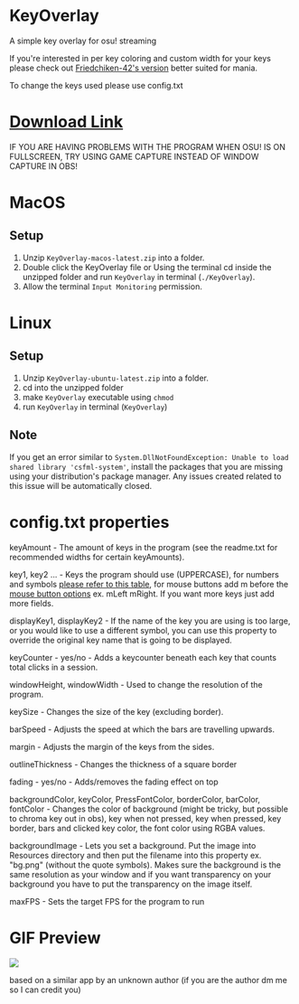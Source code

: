 
# KeyOverlay
 A simple key overlay for osu! streaming
 
 If you're interested in per key coloring and custom width for your keys please check out [Friedchiken-42's version](https://github.com/Friedchicken-42/KeyOverlay) better suited for mania.
 
To change the keys used please use config.txt
# [Download Link](https://github.com/Blondazz/KeyOverlay/releases/latest)
IF YOU ARE HAVING PROBLEMS WITH THE PROGRAM WHEN OSU! IS ON FULLSCREEN, TRY USING GAME CAPTURE INSTEAD OF WINDOW CAPTURE IN OBS!

# MacOS

## Setup

1. Unzip `KeyOverlay-macos-latest.zip` into a folder.
2. Double click the KeyOverlay file or Using the terminal cd inside the unzipped folder and run `KeyOverlay` in terminal (`./KeyOverlay`).
3. Allow the terminal `Input Monitoring` permission.

# Linux

## Setup

1. Unzip `KeyOverlay-ubuntu-latest.zip` into a folder.
2. cd into the unzipped folder
3. make `KeyOverlay` executable using `chmod`
4. run `KeyOverlay` in terminal (`KeyOverlay`)

## Note

If you get an error similar to `System.DllNotFoundException: Unable to load shared library 'csfml-system'`, install the packages that you are missing using your distribution's package manager. Any issues created related to this issue will be automatically closed.

# config.txt properties
keyAmount - The amount of keys in the program (see the readme.txt for recommended widths for certain keyAmounts).

key1, key2 ... - Keys the program should use (UPPERCASE), for numbers and symbols [please refer to this table](https://www.sfml-dev.org/documentation/2.5.1/classsf_1_1Keyboard.php#acb4cacd7cc5802dec45724cf3314a142), for mouse buttons add m before the [mouse button options](https://www.sfml-dev.org/documentation/2.5.1/classsf_1_1Mouse.php#a4fb128be433f9aafe66bc0c605daaa90) ex. mLeft mRight. If you want more keys just add more fields.

displayKey1, displayKey2 - If the name of the key you are using is too large, or you would like to use a different symbol, you can use this property to override the original key name that is going to be displayed.

keyCounter - yes/no - Adds a keycounter beneath each key that counts total clicks in a session.

windowHeight, windowWidth - Used to change the resolution of the program.

keySize - Changes the size of the key (excluding border).

barSpeed - Adjusts the speed at which the bars are travelling upwards.

margin - Adjusts the margin of the keys from the sides.

outlineThickness - Changes the thickness of a square border

fading - yes/no - Adds/removes the fading effect on top 

backgroundColor, keyColor, PressFontColor, borderColor, barColor, fontColor - Changes the color of background (might be tricky, but possible to chroma key out in obs), key when not pressed, key when pressed, key border, bars and clicked key color, the font color using RGBA values.

backgroundImage - Lets you set a background. Put the image into Resources directory and then put the filename into this property ex. "bg.png" (without the quote symbols). Makes sure the background is the same resolution as your window and if you want transparency on your background you have to put the transparency on the image itself.

maxFPS - Sets the target FPS for the program to run

# GIF Preview

![](https://puu.sh/I6Kg1/4ff86be176.gif)

based on a similar app by an unknown author (if you are the author dm me so I can credit you)


